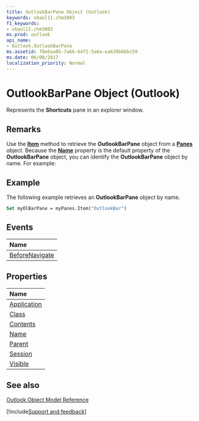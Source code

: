 ```yaml
---
title: OutlookBarPane Object (Outlook)
keywords: vbaol11.chm3003
f1_keywords:
- vbaol11.chm3003
ms.prod: outlook
api_name:
- Outlook.OutlookBarPane
ms.assetid: f8e6aa05-7a66-64f2-5a6a-ea639b6bbc59
ms.date: 06/08/2017
localization_priority: Normal
---
```



# OutlookBarPane Object (Outlook)

Represents the  **Shortcuts** pane in an explorer window.


## Remarks

Use the  **[Item](Outlook.Panes.Item.md)** method to retrieve the **OutlookBarPane** object from a **[Panes](Outlook.Panes.md)** object. Because the **[Name](Outlook.OutlookBarPane.Name.md)** property is the default property of the **OutlookBarPane** object, you can identify the **OutlookBarPane** object by name. For example:


## Example

The following example retrieves an  **OutlookBarPane** object by name.


```vb
Set myOlBarPane = myPanes.Item("OutlookBar")
```


## Events



|Name|
|:-----|
|[BeforeNavigate](Outlook.OutlookBarPane.BeforeNavigate.md)|

## Properties



|Name|
|:-----|
|[Application](Outlook.OutlookBarPane.Application.md)|
|[Class](Outlook.OutlookBarPane.Class.md)|
|[Contents](Outlook.OutlookBarPane.Contents.md)|
|[Name](Outlook.OutlookBarPane.Name.md)|
|[Parent](Outlook.OutlookBarPane.Parent.md)|
|[Session](Outlook.OutlookBarPane.Session.md)|
|[Visible](Outlook.OutlookBarPane.Visible.md)|

## See also


[Outlook Object Model Reference](./overview/Outlook/object-model.md)

[!include[Support and feedback](~/includes/feedback-boilerplate.md)]